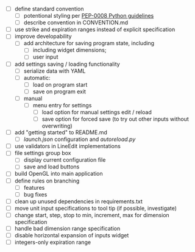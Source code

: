 - [ ] define standard convention
    - [ ] potentional styling per [PEP-0008 Python guidelines]( https://www.python.org/dev/peps/pep-0008/)
    - [ ] describe convention in CONVENTION.md
- [ ] use strike and expiration ranges instead of explicit specification
- [ ] improve developability
    - [ ] add architecture for saving program state, including
        - [ ] including widget dimensions;
        - [ ] user input
- [ ] add settings saving / loading functionality
    - [ ] serialize data with YAML
    - [ ] automatic:   
        - [ ] load on program start
        - [ ] save on program exit
    - [ ] manual
        - [ ] menu entry for settings
            - [ ] load option for manual settings edit / reload
            - [ ] save option for forced save (to try out other inputs without overwriting)
- [ ] add "getting started" to README.md
    - [ ] *launch.json* configuration and *autoreload.py*
- [ ] use validators in LineEdit implementations
- [ ] file settings group box
    - [ ] display current configuration file
    - [ ] save and load buttons
- [ ] build OpenGL into main application
- [ ] define rules on branching
    - [ ] features
    - [ ] bug fixes
- [ ] clean up unused dependencies in requirements.txt
- [ ] move unit input specifications to tool tip (if possible, investigate)
- [ ] change start, step, stop to min, increment, max for dimension specification
- [ ] handle bad dimension range specification
- [ ] disable horizontal expansion of inputs widget
- [ ] integers-only expiration range